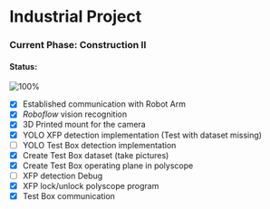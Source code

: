 # Industrial Project 

### Current Phase: Construction II

#### Status:

![100%](https://progress-bar.dev/80)

- [x] Established communication with Robot Arm 
- [x] *Roboflow* vision recognition
- [X] 3D Printed mount for the camera
- [x] YOLO XFP detection implementation (Test with dataset missing)
- [ ] YOLO Test Box detection implementation
- [X] Create Test Box dataset (take pictures)
- [X] Create Test Box operating plane in polyscope
- [ ] XFP detection Debug
- [X] XFP lock/unlock polyscope program
- [x] Test Box communication

